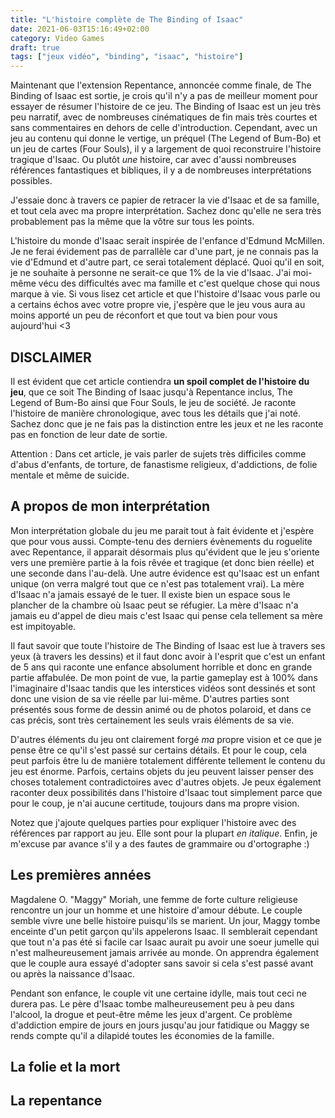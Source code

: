 ```yaml
---
title: "L'histoire complète de The Binding of Isaac"
date: 2021-06-03T15:16:49+02:00
category: Video Games
draft: true
tags: ["jeux vidéo", "binding", "isaac", "histoire"]
---
```


Maintenant que l'extension Repentance, annoncée comme finale, de The Binding of Isaac est sortie, je crois qu'il n'y a pas de meilleur moment pour essayer de résumer l'histoire de ce jeu. The Binding of Isaac est un jeu très peu narratif, avec de nombreuses cinématiques de fin mais très courtes et sans commentaires en dehors de celle d'introduction. Cependant, avec un jeu au contenu qui donne le vertige, un préquel (The Legend of Bum-Bo) et un jeu de cartes (Four Souls), il y a largement de quoi reconstruire l'histoire tragique d'Isaac. Ou plutôt *une* histoire, car avec d'aussi nombreuses références fantastiques et bibliques, il y a de nombreuses interprétations possibles.

J'essaie donc à travers ce papier de retracer la vie d'Isaac et de sa famille, et tout cela avec ma propre interprétation. Sachez donc qu'elle ne sera très probablement pas la même que la vôtre sur tous les points.

L'histoire du monde d'Isaac serait inspirée de l'enfance d'Edmund McMillen. Je ne ferai évidement pas de parrallèle car d'une part, je ne connais pas la vie d'Edmund et d'autre part, ce serai totalement déplacé. Quoi qu'il en soit, je ne souhaite à personne ne serait-ce que 1% de la vie d'Isaac. J'ai moi-même vécu des difficultés avec ma famille et c'est quelque chose qui nous marque à vie. Si vous lisez cet article et que l'histoire d'Isaac vous parle ou a certains échos avec votre propre vie, j'espère que le jeu vous aura au moins apporté un peu de réconfort et que tout va bien pour vous aujourd'hui <3

## DISCLAIMER

Il est évident que cet article contiendra **un spoil complet de l'histoire du jeu**, que ce soit The Binding of Isaac jusqu'à Repentance inclus, The Legend of Bum-Bo ainsi que Four Souls, le jeu de société. Je raconte l'histoire de manière chronologique, avec tous les détails que j'ai noté. Sachez donc que je ne fais pas la distinction entre les jeux et ne les raconte pas en fonction de leur date de sortie.

Attention : Dans cet article, je vais parler de sujets très difficiles comme d'abus d'enfants, de torture, de fanastisme religieux, d'addictions, de folie mentale et même de suicide.

## A propos de mon interprétation

Mon interprétation globale du jeu me parait tout à fait évidente et j'espère que pour vous aussi. Compte-tenu des derniers évènements du roguelite avec Repentance, il apparait désormais plus qu'évident que le jeu s'oriente vers une première partie à la fois rêvée et tragique (et donc bien réelle) et une seconde dans l'au-delà. Une autre évidence est qu'Isaac est un enfant unique (on verra malgré tout que ce n'est pas totalement vrai). La mère d'Isaac n'a jamais essayé de le tuer. Il existe bien un espace sous le plancher de la chambre où Isaac peut se réfugier. La mère d'Isaac n'a jamais eu d'appel de dieu mais c'est Isaac qui pense cela tellement sa mère est impitoyable.

Il faut savoir que toute l'histoire de The Binding of Isaac est lue à travers ses yeux (à travers les dessins) et il faut donc avoir à l'esprit que c'est un enfant de 5 ans qui raconte une enfance absolument horrible et donc en grande partie affabulée. De mon point de vue, la partie gameplay est à 100% dans l'imaginaire d'Isaac tandis que les interstices vidéos sont dessinés et sont donc une vision de sa vie réelle par lui-même. D'autres parties sont présentés sous forme de dessin animé ou de photos polaroid, et dans ce cas précis, sont très certainement les seuls vrais éléments de sa vie.

D'autres éléments du jeu ont clairement forgé *ma* propre vision et ce que je pense être ce qu'il s'est passé sur certains détails. Et pour le coup, cela peut parfois être lu de manière totalement différente tellement le contenu du jeu est énorme. Parfois, certains objets du jeu peuvent laisser penser des choses totalement contradictoires avec d'autres objets. Je peux également raconter deux possibilités dans l'histoire d'Isaac tout simplement parce que pour le coup, je n'ai aucune certitude, toujours dans ma propre vision.

Notez que j'ajoute quelques parties pour expliquer l'histoire avec des références par rapport au jeu. Elle sont pour la plupart *en italique*. Enfin, je m'excuse par avance s'il y a des fautes de grammaire ou d'ortographe :)

## Les premières années

Magdalene O. "Maggy" Moriah, une femme de forte culture religieuse rencontre un jour un homme et une histoire d'amour débute. Le couple semble vivre une belle histoire puisqu'ils se marient. Un jour, Maggy tombe enceinte d'un petit garçon qu'ils appelerons Isaac. Il semblerait cependant que tout n'a pas été si facile car Isaac aurait pu avoir une soeur jumelle qui n'est malheureusement jamais arrivée au monde. On apprendra également que le couple aura essayé d'adopter sans savoir si cela s'est passé avant ou après la naissance d'Isaac.

Pendant son enfance, le couple vit une certaine idylle, mais tout ceci ne durera pas. Le père d'Isaac tombe malheureusement peu à peu dans l'alcool, la drogue et peut-être même les jeux d'argent. Ce problème d'addiction empire de jours en jours jusqu'au jour fatidique ou Maggy se rends compte qu'il a dilapidé toutes les économies de la famille.

## La folie et la mort

## La repentance

